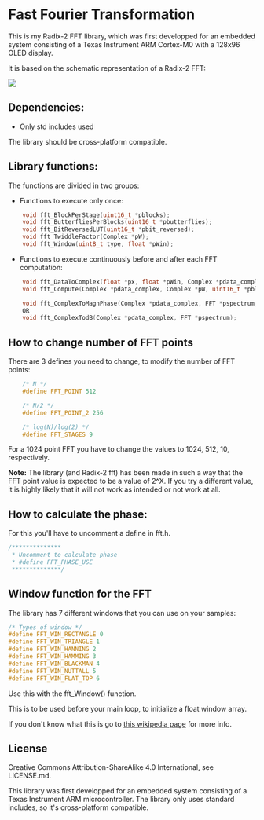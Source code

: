 # Fast Fourier Transformation


This is my Radix-2 FFT library, which was first developped for an embedded system consisting of a Texas Instrument ARM Cortex-M0 with a 128x96 OLED display.

It is based on the schematic representation of a Radix-2 FFT:

<img src="http://www.nicolaselectronics.be/wp-content/uploads/2013/06/FFT.gif">

## Dependencies:

* Only std includes used

The library should be cross-platform compatible.

## Library functions:

The functions are divided in two groups:

* Functions to execute only once:

```C
	void fft_BlockPerStage(uint16_t *pblocks);
	void fft_ButterfliesPerBlocks(uint16_t *pbutterflies);
	void fft_BitReversedLUT(uint16_t *pbit_reversed);
	void fft_TwiddleFactor(Complex *pW);
	void fft_Window(uint8_t type, float *pWin);
```

* Functions to execute continuously before and after each FFT computation:

```C
	void fft_DataToComplex(float *px, float *pWin, Complex *pdata_complex, uint16_t *pbit_reversed);
	void fft_Compute(Complex *pdata_complex, Complex *pW, uint16_t *pblocks, uint16_t *pbutterflies);

	void fft_ComplexToMagnPhase(Complex *pdata_complex, FFT *pspectrum, uint8_t normalize);
	OR
	void fft_ComplexTodB(Complex *pdata_complex, FFT *pspectrum);	
```

## How to change number of FFT points

There are 3 defines you need to change, to modify the number of FFT points:

```C
	/* N */
	#define FFT_POINT 512

	/* N/2 */
	#define FFT_POINT_2 256

	/* log(N)/log(2) */
	#define FFT_STAGES 9
```

For a 1024 point FFT you have to change the values to 1024, 512, 10, respectively.

**Note:** The library (and Radix-2 fft) has been made in such a way that the FFT point value is expected to be a value of 2^X. If you try a different value, it is highly likely that it will not work as intended or not work at all.

## How to calculate the phase:

For this you'll have to uncomment a define in fft.h.

```C
/**************
 * Uncomment to calculate phase
 * #define FFT_PHASE_USE
 **************/
```

## Window function for the FFT

The library has 7 different windows that you can use on your samples:

```C
/* Types of window */
#define FFT_WIN_RECTANGLE 0
#define FFT_WIN_TRIANGLE 1
#define FFT_WIN_HANNING 2
#define FFT_WIN_HAMMING 3
#define FFT_WIN_BLACKMAN 4
#define FFT_WIN_NUTTALL 5
#define FFT_WIN_FLAT_TOP 6
```

Use this with the fft_Window() function.

This is to be used before your main loop, to initialize a float window array.

If you don't know what this is go to [this wikipedia page](https://en.wikipedia.org/wiki/Window_function) for more info.

## License

Creative Commons Attribution-ShareAlike 4.0 International, see LICENSE.md.


This library was first developped for an embedded system consisting of a Texas Instrument ARM microcontroller.
The library only uses standard includes, so it's cross-platform compatible.

